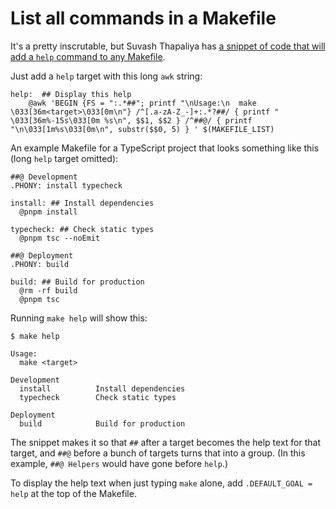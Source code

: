 # List all commands in a Makefile

It's a pretty inscrutable, but Suvash Thapaliya has [a snippet of code that will add a `help` command to any Makefile](https://www.thapaliya.com/en/writings/well-documented-makefiles/).

Just add a `help` target with this long `awk` string:

```make
help:  ## Display this help
	@awk 'BEGIN {FS = ":.*##"; printf "\nUsage:\n  make \033[36m<target>\033[0m\n"} /^[.a-zA-Z_-]+:.*?##/ { printf "  \033[36m%-15s\033[0m %s\n", $$1, $$2 } /^##@/ { printf "\n\033[1m%s\033[0m\n", substr($$0, 5) } ' $(MAKEFILE_LIST)
```

An example Makefile for a TypeScript project that looks something like this (long `help` target omitted):

```make
##@ Development
.PHONY: install typecheck

install: ## Install dependencies
  @pnpm install

typecheck: ## Check static types
  @pnpm tsc --noEmit

##@ Deployment
.PHONY: build

build: ## Build for production
  @rm -rf build
  @pnpm tsc
```

Running `make help` will show this:

```
$ make help

Usage:
  make <target>

Development
  install          Install dependencies
  typecheck        Check static types

Deployment
  build            Build for production
```

The snippet makes it so that `##` after a target becomes the help text for that target, and `##@` before a bunch of targets turns that into a group. (In this example, `##@ Helpers` would have gone before `help`.)

To display the help text when just typing `make` alone, add `.DEFAULT_GOAL = help` at the top of the Makefile.
